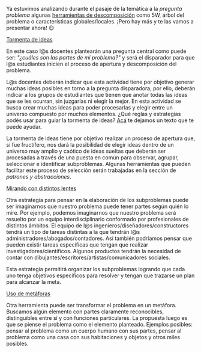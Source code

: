 Ya estuvimos analizando durante el pasaje de la temática a la _pregunta problema_ algunas [herramientas de descomposición](https://mumuki.io/tec.la/exercises/5899) como 5W, árbol del problema o características globales/locales. 
¡Pero hay más y te las vamos a presentar ahora! :wink:

<div class="panel-group" id="accordion">
  <div class="panel panel-default" style="width: 100%;">
    <div class="panel-heading">
      <a data-toggle="collapse" data-parent="#accordion" href="#collapseOne">
        Tormenta de ideas
      </a>
    </div>
    <div id="collapseOne" class="panel-collapse collapse">
      <div class="panel-body">
        <p>En este caso l@s docentes plantearán una pregunta central como puede ser: <em>"¿cuáles son las partes de mi problema?"</em> y será el disparador para que l@s estudiantes inicien el proceso de apertura y descomposición del problema.</p>
        <p>L@s docentes deberán indicar que esta actividad tiene por objetivo generar muchas ideas posibles en torno a la pregunta disparadora, por ello, deberán indicar a los grupos de estudiantes que tienen que anotar todas las ideas que se les ocurran, sin juzgarlas ni elegir la mejor. En esta actividad se busca crear muchas ideas para poder procesarlas y elegir entre un universo compuesto por muchos elementos. ¿Qué reglas y estrategias podés usar para guiar la tormenta de ideas? <a href="https://docs.google.com/document/d/1j-cclsBR2OYGfJdt7Jf6Ox7p-8z2U3SVeJBdhioFH9Q/edit#" target="_blank" >Acá</a> te dejamos un texto que te puede ayudar.</p>
        <p>La tormenta de ideas tiene por objetivo realizar un proceso de apertura que, si fue fructífero, nos dará la posibilidad de elegir ideas dentro de un universo muy amplio y caótico de ideas sueltas que deberán ser procesadas a través de una puesta en común para observar, agrupar, seleccionar e identificar subproblemas. Algunas herramientas que pueden facilitar este proceso de selección serán trabajadas en la sección de <em>patrones y abstracciones</em>.</p>
      </div>
    </div>
  </div>
    
  <div class="panel panel-default" style="width: 100%;">
    <div class="panel-heading">
      <a data-toggle="collapse" data-parent="#accordion" href="#collapseTwo">
        Mirando con distintos lentes
      </a>
    </div>
    <div id="collapseTwo" class="panel-collapse collapse">
      <div class="panel-body">
        <p>Otra estrategia para pensar en la elaboración de los subproblemas puede ser imaginarnos que nuestro problema puede tener partes según quién lo mire. Por ejemplo, podemos imaginarnos que nuestro problema será resuelto por un equipo interdisciplinario conformado por profesionales de distintos ámbitos. El equipo de l@s ingenieros/diseñadores/constructores tendrá un tipo de tareas distintas a la que tendrán l@s administradores/abogados/contadores. Así también podríamos pensar que pueden existir tareas específicas que tengan que realizar investigadores/científicos. Algunos productos tendrán la necesidad de contar con dibujantes/escritores/artistas/comunicadores sociales.</p>
        <p>Esta estrategia permitirá organizar los subproblemas logrando que cada uno tenga objetivos específicos para resolver y tengan que trazarse un plan para alcanzar la meta.</p>
      </div>
    </div>
  </div>
  
  <div class="panel panel-default" style="width: 100%;">
    <div class="panel-heading">
      <a data-toggle="collapse" data-parent="#accordion" href="#collapseThree">
        Uso de metáforas
      </a>
    </div>
    <div id="collapseThree" class="panel-collapse collapse">
      <div class="panel-body">
        <p>Otra herramienta puede ser transformar el problema en un metáfora. Buscamos algún elemento con partes claramente reconocibles, distinguibles entre sí y con funciones particulares. La propuesta luego es que se piense el problema como el elemento planteado. Ejemplos posibles: pensar al problema como un cuerpo humano con sus partes, pensar al problema como una casa con sus habitaciones y objetos y otros miles posibles.</p>
      </div>
    </div>
  </div>
</div>